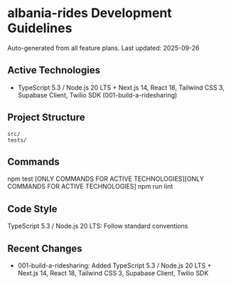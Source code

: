 # albania-rides Development Guidelines

Auto-generated from all feature plans. Last updated: 2025-09-26

## Active Technologies
- TypeScript 5.3 / Node.js 20 LTS + Next.js 14, React 18, Tailwind CSS 3, Supabase Client, Twilio SDK (001-build-a-ridesharing)

## Project Structure
```
src/
tests/
```

## Commands
npm test [ONLY COMMANDS FOR ACTIVE TECHNOLOGIES][ONLY COMMANDS FOR ACTIVE TECHNOLOGIES] npm run lint

## Code Style
TypeScript 5.3 / Node.js 20 LTS: Follow standard conventions

## Recent Changes
- 001-build-a-ridesharing: Added TypeScript 5.3 / Node.js 20 LTS + Next.js 14, React 18, Tailwind CSS 3, Supabase Client, Twilio SDK

<!-- MANUAL ADDITIONS START -->
<!-- MANUAL ADDITIONS END -->